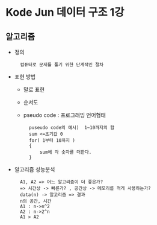 # Kode Jun 데이터 구조 1강

## 알고리즘
- 정의   

        컴퓨터로 문제를 풀기 위한 단계적인 절차 
    
- 표현 방법 
    - 말로 표현
    - 순서도
    - pseudo code : 프로그래밍 언어형태

            puseudo code의 예시)  1~10까지의 합  
            sum <=초기값 0 
            for( 1부터 10까지 )
            {
                sum에 각 숫자를 더한다.
            }
     
- 알고리즘 성능분석

        A1, A2 => 어느 알고리즘이 더 좋은가?
        => 시간상 -> 빠른가? , 공간상 -> 메모리를 적게 사용하는가?
        data(n) -> 알고리즘 => 결과   
        n의 공간, 시간   
        A1 : n->n^2 
        A2 : n->2^n
        A1 > A2   
 

